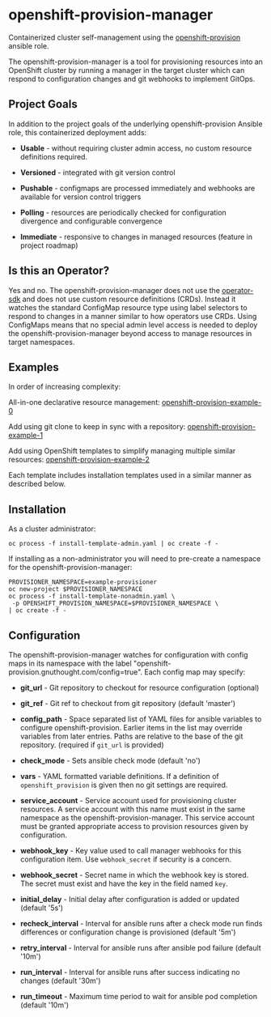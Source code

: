 # openshift-provision-manager

Containerized cluster self-management using the
[openshift-provision](https://github.com/gnuthought/ansible-role-openshift-provision) ansible role.

The openshift-provision-manager is a tool for provisioning resources into an
OpenShift cluster by running a manager in the target cluster which can respond
to configuration changes and git webhooks to implement GitOps.

## Project Goals

In addition to the project goals of the underlying openshift-provision Ansible
role, this containerized deployment adds:

* **Usable** - without requiring cluster admin access, no custom resource
  definitions required.

* **Versioned** - integrated with git version control

* **Pushable** - configmaps are processed immediately and webhooks are
  available for version control triggers

* **Polling** - resources are periodically checked for configuration
  divergence and configurable convergence

* **Immediate** - responsive to changes in managed resources (feature in
  project roadmap)

## Is this an Operator?

Yes and no. The openshift-provision-manager does not use the
[operator-sdk](https://github.com/operator-framework/operator-sdk) and does
not use custom resource definitions (CRDs). Instead it watches the standard
ConfigMap resource type using label selectors to respond to changes in a manner
similar to how operators use CRDs. Using ConfigMaps means that no special admin
level access is needed to deploy the openshift-provision-manager beyond access
to manage resources in target namespaces.

## Examples

In order of increasing complexity:

All-in-one declarative resource management:
[openshift-provision-example-0](https://github.com/gnuthought/openshift-provision-example-0)

Add using git clone to keep in sync with a repository:
[openshift-provision-example-1](https://github.com/gnuthought/openshift-provision-example-1)

Add using OpenShift templates to simplify managing multiple similar resources:
[openshift-provision-example-2](https://github.com/gnuthought/openshift-provision-example-2)

Each template includes installation templates used in a similar manner as
described below.

## Installation

As a cluster administrator:

```
oc process -f install-template-admin.yaml | oc create -f -
```

If installing as a non-administrator you will need to pre-create a namespace
for the openshift-provision-manager:

```
PROVISIONER_NAMESPACE=example-provisioner
oc new-project $PROVISIONER_NAMESPACE
oc process -f install-template-nonadmin.yaml \
 -p OPENSHIFT_PROVISION_NAMESPACE=$PROVISIONER_NAMESPACE \
| oc create -f -
```

## Configuration

The openshift-provision-manager watches for configuration with config maps in
its namespace with the label "openshift-provision.gnuthought.com/config=true".
Each config map may specify:

* **git_url** - Git repository to checkout for resource configuration (optional)

* **git_ref** - Git ref to checkout from git repository (default 'master')

* **config_path** - Space separated list of YAML files for ansible variables
  to configure openshift-provision. Earlier items in the list may override
  variables from later entries. Paths are relative to the base of the git
  repository. (required if `git_url` is provided)

* **check_mode** - Sets ansible check mode (default 'no')

* **vars** - YAML formatted variable definitions. If a definition of
  `openshift_provision` is given then no git settings are required.

* **service_account** - Service account used for provisioning cluster
  resources. A service account with this name must exist in the same namespace
  as the openshift-provision-manager. This service account must be granted
  appropriate access to provision resources given by configuration.

* **webhook_key** - Key value used to call manager webhooks for this
  configuration item. Use `webhook_secret` if security is a concern.

* **webhook_secret** - Secret name in which the webhook key is stored. The
  secret must exist and have the key in the field named `key`.

* **initial_delay** - Initial delay after configuration is added or updated
  (default '5s')

* **recheck_interval** - Interval for ansible runs after a check mode run finds
  differences or configuration change is provisioned (default '5m')
  
* **retry_interval** - Interval for ansible runs after ansible pod failure
  (default '10m')

* **run_interval** - Interval for ansible runs after success indicating no
  changes (default '30m')

* **run_timeout** - Maximum time period to wait for ansible pod completion
  (default '10m')
